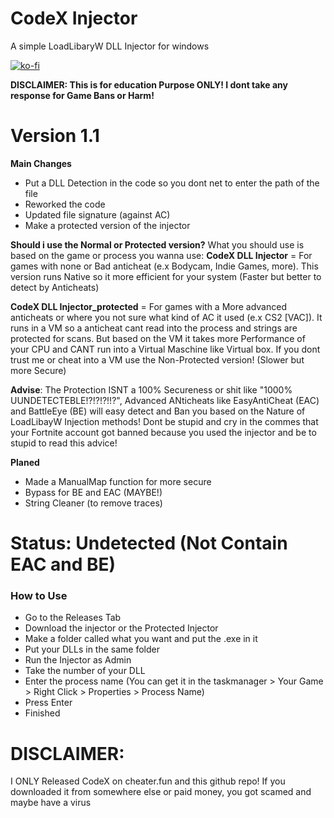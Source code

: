 # CodeX Injector
A simple LoadLibaryW DLL Injector for windows

[![ko-fi](https://ko-fi.com/img/githubbutton_sm.svg)](https://ko-fi.com/X8X7MF230)


**DISCLAIMER: This is for education Purpose ONLY! I dont take any response for Game Bans or Harm!**


# Version 1.1
**Main Changes**
- Put a DLL Detection in the code so you dont net to enter the path of the file
- Reworked the code
- Updated file signature (against AC)
- Make a protected version of the injector

**Should i use the Normal or Protected version?**
What you should use is based on the game or process you wanna use:
**CodeX DLL Injector** = For games with none or Bad anticheat (e.x Bodycam, Indie Games, more). This version runs Native so it more efficient for your system (Faster but better to detect by Anticheats) 

**CodeX DLL Injector_protected** = For games with a More advanced anticheats or where you not sure what kind of AC it used (e.x CS2 [VAC]). It runs in a VM so a anticheat cant read into the process and strings are protected for scans. But based on the VM it takes more Performance of your CPU and CANT run into a Virtual Maschine like Virtual box. If you dont trust me or cheat into a VM use the Non-Protected version! (Slower but more Secure)

**Advise**: The Protection ISNT a 100% Secureness or shit like "1000% UUNDETECTEBLE!?!?!?!!?", Advanced ANticheats like EasyAntiCheat (EAC) and BattleEye (BE) will easy detect and Ban you based on the Nature of LoadLibayW Injection methods! Dont be stupid and cry in the commes that your Fortnite account got banned because you used the injector and be to stupid to read this advice!



**Planed**
- Made a ManualMap function for more secure
- Bypass for BE and EAC (MAYBE!)
- String Cleaner (to remove traces)

# Status: Undetected (Not Contain EAC and BE)




### How to Use 
* Go to the Releases Tab
* Download the injector or the Protected Injector
* Make a folder called what you want and put the .exe in it
* Put your DLLs in the same folder
* Run the Injector as Admin
* Take the number of your DLL
* Enter the process name (You can get it in the taskmanager > Your Game > Right Click > Properties > Process Name)
* Press Enter
* Finished
   

 
# DISCLAIMER:
I ONLY Released CodeX on cheater.fun and this github repo! If you downloaded it from somewhere else or paid money, you got scamed and maybe have a virus
